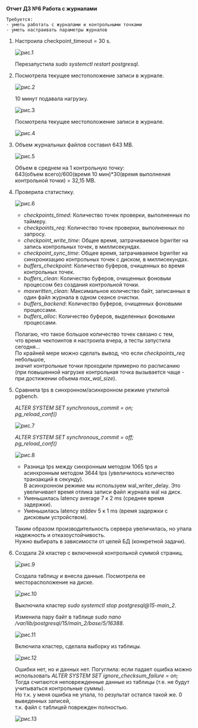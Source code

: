 **Отчет ДЗ №6 Работа с журналами**  
   
	Требуется:  
	- уметь работать с журналами и контрольными точками  
	- уметь настраивать параметры журналов    
  
1. Настроила checkpoint_timeout = 30 s.  
  
	![рис.1](https://github.com/tulenevak/otus-PostgreSQL-2024-03-tuleneva/tree/main/HW06%20-%20journals/image/im1.jpg) 
  
	Перезапустила *sudo systemctl restart postgresql*.   
  
1. Посмотрела текущее местоположение записи в журнале.  
   
	![рис.2](https://github.com/tulenevak/otus-PostgreSQL-2024-03-tuleneva/tree/main/HW06%20-%20journals/image/im2.jpg) 
  
	10 минут подавала нагрузку.
   
	![рис.3](https://github.com/tulenevak/otus-PostgreSQL-2024-03-tuleneva/tree/main/HW06%20-%20journals/image/im3.jpg) 
  	
	Посмотрела текущее местоположение записи в журнале.  
   
	![рис.4](https://github.com/tulenevak/otus-PostgreSQL-2024-03-tuleneva/tree/main/HW06%20-%20journals/image/im4.jpg) 
  
1. Объем журнальных файлов составил 643 MB.  
    
	![рис.5](https://github.com/tulenevak/otus-PostgreSQL-2024-03-tuleneva/tree/main/HW06%20-%20journals/image/im5.jpg) 
  
	Объем в среднем на 1 контрольную точку:  
	643(объем всего)/600(время 10 мин)*30(время выполнения контрольной точки) = 32,15 MB.  
  
1. Проверила статистику.  
    
	![рис.6](https://github.com/tulenevak/otus-PostgreSQL-2024-03-tuleneva/tree/main/HW06%20-%20journals/image/im6.jpg) 
  
	- *checkpoints_timed*: Количество точек проверки, выполненных по таймеру.  
	- *checkpoints_req*: Количество точек проверки, выполненных по запросу.  
	- *checkpoint_write_time*: Общее время, затрачиваемое bgwriter на запись контрольных точек, в миллисекундах.  
	- *checkpoint_sync_time*: Общее время, затрачиваемое bgwriter на синхронизацию контрольных точек с диском, в миллисекундах.  
	- *buffers_checkpoint*: Количество буферов, очищенных во время контрольных точек.  
	- *buffers_clean*: Количество буферов, очищенных фоновым процессом без создания контрольной точки.  
	- *maxwritten_clean*: Максимальное количество байт, записанных в один файл журнала в одном сеансе очистки.  
	- *buffers_backend*: Количество буферов, очищенных фоновыми процессами.  
	- *buffers_alloc*: Количество буферов, выделенных фоновыми процессами.  
  
	Полагаю, что такое большое количество точек связано с тем,  
	что время чекпоинтов я настроила вчера, а тесты запустила сегодня...  
	По крайней мере можно сделать вывод, что если *checkpoints_req* небольшое,   
	значит контрольные точки проходили примерно по расписанию  
	(при повышенной нагрузке контрольная точка вызывается чаще - при достижении объема *max_wal_size*).  
  
1. Сравнила tps в синхронном/асинхронном режиме утилитой pgbench.  
  
	*ALTER SYSTEM SET synchronous_commit = on;   
	pg_reload_conf()*  
  
	![рис.7](https://github.com/tulenevak/otus-PostgreSQL-2024-03-tuleneva/tree/main/HW06%20-%20journals/image/im7.jpg) 
  
	*ALTER SYSTEM SET synchronous_commit = off;   
	pg_reload_conf()*  
  
	![рис.8](https://github.com/tulenevak/otus-PostgreSQL-2024-03-tuleneva/tree/main/HW06%20-%20journals/image/im8.jpg) 
  	
	- Разница tps между синхронным методом 1065 tps и асинхронным методом 3644 tps (увеличилось количество транзакций в секунду).   
		В асинхронном режиме мы используем wal_writer_delay. Это увеличивает время отлика записи файл журнала wal на диск.  
	- Уменьшилась latency average 7 к 2 ms (среднее время задержки).  
	- Уменьшилась latency stddev 5 к 1 ms (время задержки с дисковым устройством).  
  
	Таким образом производительность сервера увеличилась, но упала надежность и отказоустойчивость.    
	Нужно выбирать в зависимости от целей БД (конкретной задачи).  
  
1. Создала 2й кластер с включенной контрольной суммой страниц.  
  
	![рис.9](https://github.com/tulenevak/otus-PostgreSQL-2024-03-tuleneva/tree/main/HW06%20-%20journals/image/im9.jpg) 
  
	Создала таблицу и внесла данные. Посмотрела ее месторасположение на диске.  
  
	![рис.10](https://github.com/tulenevak/otus-PostgreSQL-2024-03-tuleneva/tree/main/HW06%20-%20journals/image/im10.jpg)  
  
	Выключила кластер *sudo systemctl stop postgresql@15-main_2*.  
  
	Изменила пару байт в таблице *sudo nano /var/lib/postgresql/15/main_2/base/5/16388*.  
  
	![рис.11](https://github.com/tulenevak/otus-PostgreSQL-2024-03-tuleneva/tree/main/HW06%20-%20journals/image/im11.jpg)  
   
	Включила кластер, сделала выборку из таблицы.  
  
	![рис.12](https://github.com/tulenevak/otus-PostgreSQL-2024-03-tuleneva/tree/main/HW06%20-%20journals/image/im12.jpg)  
   
	Ошибки нет, но и данных нет.
	Погуглила: если падает ошибка можно использовать *ALTER SYSTEM SET ignore_checksum_failure = on;*    
	Тогда считаются неповрежденные данные из таблицы (т.е. не будут учитываться контрольные суммы).  
	Но т.к. у меня ошибка не упала, то результат остался такой же. 0 выведенных записей,   
	т.к. файл с таблицей поврежден полностью.  
  
	![рис.13](https://github.com/tulenevak/otus-PostgreSQL-2024-03-tuleneva/tree/main/HW06%20-%20journals/image/im13.jpg)  
   